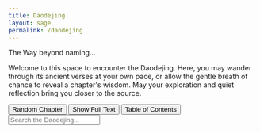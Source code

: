 ```yaml
---
title: Daodejing
layout: sage
permalink: /daodejing
---
```


The Way beyond naming...

Welcome to this space to encounter the Daodejing. Here, you may wander through its ancient verses at your own pace, or allow the gentle breath of chance to reveal a chapter's wisdom. May your exploration and quiet reflection bring you closer to the source.

<link rel="stylesheet" href="{{ '/assets/css/daodejing.css' | relative_url }}" />

<section class="daodejing-section">

  <div class="daodejing-buttons">
    <button class="daodejing-btn" onclick="showRandomChapter()">Random Chapter</button>
    <button class="daodejing-btn" onclick="showFullText()">Show Full Text</button>
    <button class="daodejing-btn" onclick="showTOC()">Table of Contents</button>
  </div>

  <input type="text" id="search" placeholder="Search the Daodejing..." oninput="searchKeyword(this.value)" />

  <div id="chapter-content" class="daodejing-content"></div>
</section>

<script src="/assets/js/daodejing.js"></script>
